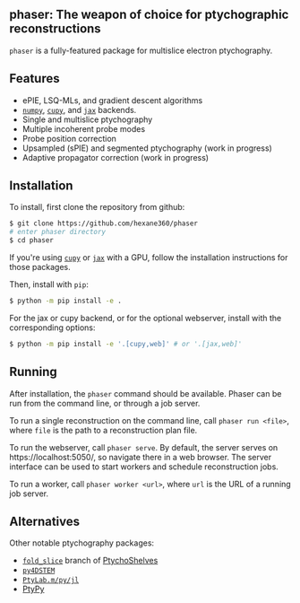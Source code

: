 phaser: The weapon of choice for ptychographic reconstructions
---

`phaser` is a fully-featured package for multislice electron ptychography.

## Features

- ePIE, LSQ-MLs, and gradient descent algorithms
- [`numpy`][numpy], [`cupy`][cupy], and [`jax`][jax] backends.
- Single and multislice ptychography
- Multiple incoherent probe modes
- Probe position correction
- Upsampled (sPIE) and segmented ptychography (work in progress)
- Adaptive propagator correction (work in progress)

## Installation

To install, first clone the repository from github:

```sh
$ git clone https://github.com/hexane360/phaser
# enter phaser directory
$ cd phaser
```

If you're using [`cupy`][cupy] or [`jax`][jax] with a GPU, follow the installation instructions for those packages.

Then, install with `pip`:

```sh
$ python -m pip install -e .
```

For the jax or cupy backend, or for the optional webserver, install with the corresponding options:

```sh
$ python -m pip install -e '.[cupy,web]' # or '.[jax,web]'
```

## Running

After installation, the `phaser` command should be available. Phaser can be run from the command line, or through a job server.

To run a single reconstruction on the command line, call `phaser run <file>`, where `file` is the path to a reconstruction plan file.

To run the webserver, call `phaser serve`. By default, the server serves on https://localhost:5050/, so navigate there in a web browser. The server interface can be used to start workers and schedule reconstruction jobs.

To run a worker, call `phaser worker <url>`, where `url` is the URL of a running job server.

## Alternatives

Other notable ptychography packages:

 - [`fold_slice`](https://github.com/yijiang1/fold_slice) branch of [PtychoShelves](https://www.psi.ch/en/sls/csaxs/software#coming-soon-ptychoshelves-a-versatile-high-level-framework-for-high-performance-analysis-of)
 - [`py4DSTEM`](https://github.com/py4dstem/py4DSTEM)
 - [`PtyLab.m/py/jl`](https://opg.optica.org/oe/fulltext.cfm?uri=oe-31-9-13763&id=529026)
 - [PtyPy](https://ptycho.github.io/ptypy/)

[numpy]: https://numpy.org/
[cupy]: https://cupy.dev/
[jax]: https://docs.jax.dev/en/latest/